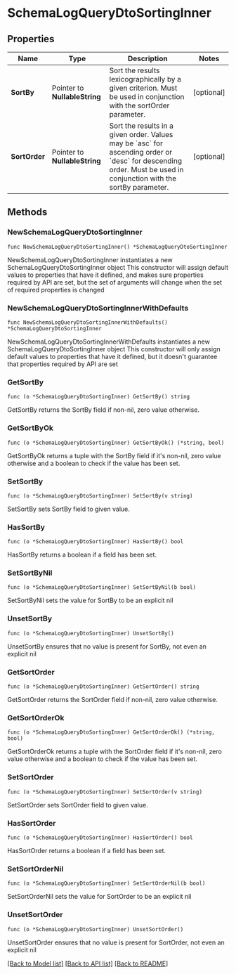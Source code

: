 # SchemaLogQueryDtoSortingInner

## Properties

Name | Type | Description | Notes
------------ | ------------- | ------------- | -------------
**SortBy** | Pointer to **NullableString** | Sort the results lexicographically by a given criterion. Must be used in conjunction with the sortOrder parameter. | [optional] 
**SortOrder** | Pointer to **NullableString** | Sort the results in a given order. Values may be &#x60;asc&#x60; for ascending order or &#x60;desc&#x60; for descending order. Must be used in conjunction with the sortBy parameter. | [optional] 

## Methods

### NewSchemaLogQueryDtoSortingInner

`func NewSchemaLogQueryDtoSortingInner() *SchemaLogQueryDtoSortingInner`

NewSchemaLogQueryDtoSortingInner instantiates a new SchemaLogQueryDtoSortingInner object
This constructor will assign default values to properties that have it defined,
and makes sure properties required by API are set, but the set of arguments
will change when the set of required properties is changed

### NewSchemaLogQueryDtoSortingInnerWithDefaults

`func NewSchemaLogQueryDtoSortingInnerWithDefaults() *SchemaLogQueryDtoSortingInner`

NewSchemaLogQueryDtoSortingInnerWithDefaults instantiates a new SchemaLogQueryDtoSortingInner object
This constructor will only assign default values to properties that have it defined,
but it doesn't guarantee that properties required by API are set

### GetSortBy

`func (o *SchemaLogQueryDtoSortingInner) GetSortBy() string`

GetSortBy returns the SortBy field if non-nil, zero value otherwise.

### GetSortByOk

`func (o *SchemaLogQueryDtoSortingInner) GetSortByOk() (*string, bool)`

GetSortByOk returns a tuple with the SortBy field if it's non-nil, zero value otherwise
and a boolean to check if the value has been set.

### SetSortBy

`func (o *SchemaLogQueryDtoSortingInner) SetSortBy(v string)`

SetSortBy sets SortBy field to given value.

### HasSortBy

`func (o *SchemaLogQueryDtoSortingInner) HasSortBy() bool`

HasSortBy returns a boolean if a field has been set.

### SetSortByNil

`func (o *SchemaLogQueryDtoSortingInner) SetSortByNil(b bool)`

 SetSortByNil sets the value for SortBy to be an explicit nil

### UnsetSortBy
`func (o *SchemaLogQueryDtoSortingInner) UnsetSortBy()`

UnsetSortBy ensures that no value is present for SortBy, not even an explicit nil
### GetSortOrder

`func (o *SchemaLogQueryDtoSortingInner) GetSortOrder() string`

GetSortOrder returns the SortOrder field if non-nil, zero value otherwise.

### GetSortOrderOk

`func (o *SchemaLogQueryDtoSortingInner) GetSortOrderOk() (*string, bool)`

GetSortOrderOk returns a tuple with the SortOrder field if it's non-nil, zero value otherwise
and a boolean to check if the value has been set.

### SetSortOrder

`func (o *SchemaLogQueryDtoSortingInner) SetSortOrder(v string)`

SetSortOrder sets SortOrder field to given value.

### HasSortOrder

`func (o *SchemaLogQueryDtoSortingInner) HasSortOrder() bool`

HasSortOrder returns a boolean if a field has been set.

### SetSortOrderNil

`func (o *SchemaLogQueryDtoSortingInner) SetSortOrderNil(b bool)`

 SetSortOrderNil sets the value for SortOrder to be an explicit nil

### UnsetSortOrder
`func (o *SchemaLogQueryDtoSortingInner) UnsetSortOrder()`

UnsetSortOrder ensures that no value is present for SortOrder, not even an explicit nil

[[Back to Model list]](../README.md#documentation-for-models) [[Back to API list]](../README.md#documentation-for-api-endpoints) [[Back to README]](../README.md)


